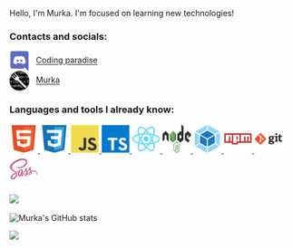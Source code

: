 Hello, I'm Murka. I'm focused on learning new technologies!<br>

### Contacts and socials:
<img src="https://raw.githubusercontent.com/Murka007/Murka007/main/img/discord.svg" align="center" height="35"/>&nbsp;&nbsp;&nbsp;[Coding paradise](https://discord.gg/sG9cyfGPj5)<br>
<img src="https://raw.githubusercontent.com/Murka007/Murka007/main/img/greasyfork.svg" align="center" height="35"/>&nbsp;&nbsp;&nbsp;[Murka](https://greasyfork.org/en/users/919633)

### Languages and tools I already know:

<a href="https://www.w3schools.com/html/">
    <img src="https://raw.githubusercontent.com/devicons/devicon/master/icons/html5/html5-original.svg" width="50" height="50">
</a>

<a href="https://www.w3schools.com/css/">
    <img src="https://raw.githubusercontent.com/devicons/devicon/master/icons/css3/css3-original.svg" width="50" height="50">
</a>

<a href="https://javascript.info/">
    <img src="https://raw.githubusercontent.com/devicons/devicon/master/icons/javascript/javascript-original.svg" width="50" height="50">
</a>

<a href="https://www.typescriptlang.org/">
    <img src="https://raw.githubusercontent.com/devicons/devicon/master/icons/typescript/typescript-original.svg" width="50" height="50">
</a>

<a href="https://reactjs.org/">
    <img src="https://raw.githubusercontent.com/devicons/devicon/master/icons/react/react-original.svg" width="50" height="50">
</a>

<a href="https://nodejs.org/en/">
    <img src="https://raw.githubusercontent.com/Murka007/Murka007/main/img/nodejs.svg" width="50" height="50">
</a>

<a href="https://webpack.js.org/">
    <img src="https://raw.githubusercontent.com/devicons/devicon/master/icons/webpack/webpack-original.svg" width="50" height="50">
</a>

<a href="https://www.npmjs.com/">
    <img src="https://raw.githubusercontent.com/devicons/devicon/master/icons/npm/npm-original-wordmark.svg" width="50" height="50">
</a>

<a href="https://git-scm.com/">
    <img src="https://raw.githubusercontent.com/devicons/devicon/master/icons/git/git-original-wordmark.svg" width="50" height="50">
</a>

<br>

<a href="https://sass-lang.com/">
    <img src="https://raw.githubusercontent.com/devicons/devicon/master/icons/sass/sass-original.svg" width="50" height="50">
</a>

<br>
&nbsp;
<br>

<a href="https://www.codewars.com/users/Murka007">
    <img src="https://www.codewars.com/users/Murka007/badges/large" height="50"/>
</a>

![Murka's GitHub stats](https://github-readme-stats.vercel.app/api?username=Murka007&count_private=true&show_icons=true&theme=aura_dark)

![](https://komarev.com/ghpvc/?username=Murka007&style=flat-square)
